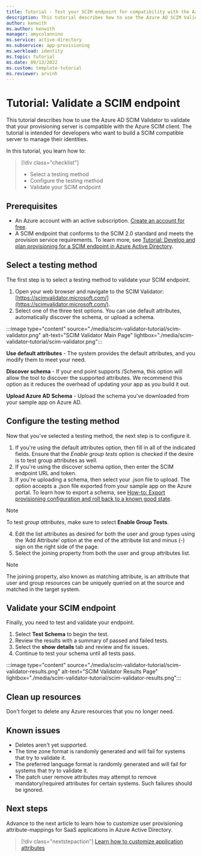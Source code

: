 ```yaml
---
title: Tutorial - Test your SCIM endpoint for compatibility with the Azure Active Directory (Azure AD) provisioning service.
description: This tutorial describes how to use the Azure AD SCIM Validator to validate that your provisioning server is compatible with the Azure SCIM client.
author: kenwith
ms.author: kenwith
manager: amycolannino
ms.service: active-directory
ms.subservice: app-provisioning
ms.workload: identity
ms.topic: tutorial
ms.date: 09/13/2022
ms.custom: template-tutorial
ms.reviewer: arvinh
---
```



# Tutorial: Validate a SCIM endpoint

This tutorial describes how to use the Azure AD SCIM Validator to validate that your provisioning server is compatible with the Azure SCIM client. The tutorial is intended for developers who want to build a SCIM compatible server to manage their identities.  

In this tutorial, you learn how to:

> [!div class="checklist"]
> * Select a testing method
> * Configure the testing method
> * Validate your SCIM endpoint

## Prerequisites

- An Azure account with an active subscription. [Create an account for free](https://azure.microsoft.com/free/?WT.mc_id=A261C142F).
- A SCIM endpoint that conforms to the SCIM 2.0 standard and meets the provision service requirements. To learn more, see [Tutorial: Develop and plan provisioning for a SCIM endpoint in Azure Active Directory](use-scim-to-provision-users-and-groups.md).


## Select a testing method
The first step is to select a testing method to validate your SCIM endpoint.

1. Open your web browser and navigate to the SCIM Validator: [https://scimvalidator.microsoft.com/](https://scimvalidator.microsoft.com/).
1. Select one of the three test options. You can use default attributes, automatically discover the schema, or upload a schema.

:::image type="content" source="./media/scim-validator-tutorial/scim-validator.png" alt-text="SCIM Validator Main Page" lightbox="./media/scim-validator-tutorial/scim-validator.png":::

**Use default attributes** - The system provides the default attributes, and you modify them to meet your need.

**Discover schema** - If your end point supports /Schema, this option will allow the tool to discover the supported attributes. We recommend this option as it reduces the overhead of updating your app as you build it out.

**Upload Azure AD Schema** - Upload the schema you've downloaded from your sample app on Azure AD.


## Configure the testing method
Now that you've selected a testing method, the next step is to configure it.

1. If you're using the default attributes option, then fill in all of the indicated fields. Ensure that the *Enable group tests* option is checked if the desire is to test group attributes as well. 
2. If you're using the discover schema option, then enter the SCIM endpoint URL and token.
3. If you're uploading a schema, then select your .json file to upload. The option accepts a .json file exported from your sample app on the Azure portal. To learn how to export a schema, see [How-to: Export provisioning configuration and roll back to a known good state](export-import-provisioning-configuration.md#export-your-provisioning-configuration). 
> [!NOTE]
> To test *group attributes*, make sure to select **Enable Group Tests**.

4. Edit the list attributes as desired for both the user and group types using the ‘Add Attribute’ option at the end of the attribute list and minus (-) sign on the right side of the page. 
5. Select the joining property from both the user and group attributes list. 
> [!NOTE]
> The joining property, also known as matching attribute, is an attribute that user and group resources can be uniquely queried on at the source and matched in the target system. 

## Validate your SCIM endpoint
Finally, you need to test and validate your endpoint.

1. Select **Test Schema** to begin the test.
1. Review the results with a summary of passed and failed tests.
1. Select the **show details** tab and review and fix issues.
1. Continue to test your schema until all tests pass.


:::image type="content" source="./media/scim-validator-tutorial/scim-validator-results.png" alt-text="SCIM Validator Results Page" lightbox="./media/scim-validator-tutorial/scim-validator-results.png":::

## Clean up resources

Don't forget to delete any Azure resources that you no longer need.

## Known issues 

- Deletes aren't yet supported.
- The time zone format is randomly generated and will fail for systems that try to validate it.
- The preferred language format is randomly generated and will fail for systems that try to validate it.
- The patch user remove attributes may attempt to remove mandatory/required attributes for certain systems. Such failures should be ignored.


## Next steps

Advance to the next article to learn how to customize user provisioning attribute-mappings for SaaS applications in Azure Active Directory.
> [!div class="nextstepaction"]
> [Learn how to customize application attributes](customize-application-attributes.md)
